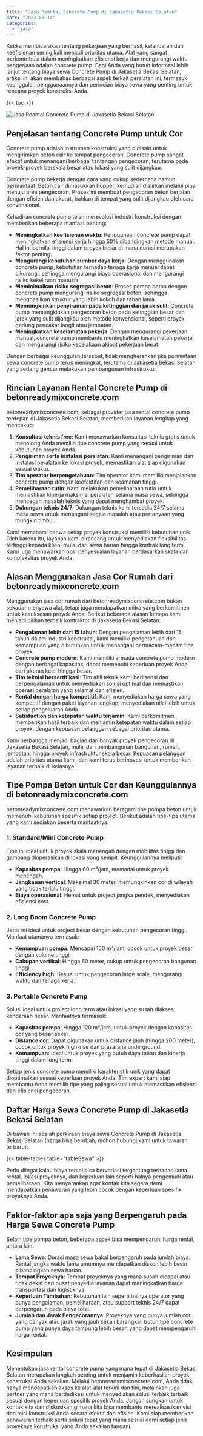 ```yaml
---
title: "Jasa Reantal Concrete Pump di Jakasetia Bekasi Selatan"
date: "2023-08-14"
categories: 
  - "jasa"
---
```


Ketika membicarakan tentang pekerjaan yang berhasil, kelancaran dan keefisienan sering kali menjadi prioritas utama. Alat yang sangat berkontribusi dalam meningkatkan efisiensi kerja dan mengurangi waktu pengerjaan adalah concrete pump. Bagi Anda yang butuh informasi lebih lanjut tentang biaya sewa Concrete Pump di Jakasetia Bekasi Selatan, artikel ini akan membahas berbagai aspek terkait peralatan ini, termasuk keunggulan penggunaannya dan perincian biaya sewa yang penting untuk rencana proyek konstruksi Anda.

{{< toc >}}

![Jasa Reantal Concrete Pump di Jakasetia Bekasi Selatan](https://betoncor8.github.io/pump/concrete-pump%20(18).png)

## Penjelasan tentang Concrete Pump untuk Cor

Concrete pump adalah instrumen konstruksi yang didisain untuk mengirimkan beton cair ke tempat pengecoran. Concrete pump sangat efektif untuk menangani berbagai tantangan pengecoran, terutama pada proyek-proyek berskala besar atau lokasi yang sulit dijangkau.

Concrete pump bekerja dengan cara yang cukup sederhana namun bermanfaat. Beton cair dimasukkan hopper, kemudian dialirkan melalui pipa menuju area pengecoran. Proses ini membuat pengecoran beton berjalan dengan efisien dan akurat, bahkan di tempat yang sulit dijangkau oleh cara konvensional.

Kehadiran concrete pump telah merevolusi industri konstruksi dengan memberikan beberapa manfaat penting:

- **Meningkatkan keefisienan waktu**: Penggunaan concrete pump dapat meningkatkan efisiensi kerja hingga 50% dibandingkan metode manual. Hal ini bernilai tinggi dalam proyek besar di mana durasi merupakan faktor penting.
- **Mengurangi kebutuhan sumber daya kerja**: Dengan menggunakan concrete pump, kebutuhan terhadap tenaga kerja manual dapat dikurangi, sehingga mengurangi biaya operasional dan mengurangi risiko kekeliruan manusia.
- **Meminimalkan risiko segregasi beton**: Proses pompa beton dengan concrete pump mengurangi risiko segregasi beton, sehingga menghasilkan struktur yang lebih kokoh dan tahan lama.
- **Memungkinkan penyiraman pada ketinggian dan jarak sulit**: Concrete pump memungkinkan pengecoran beton pada ketinggian besar dan jarak yang sulit dijangkau oleh metode konvensional, seperti proyek gedung pencakar langit atau jembatan.
- **Meningkatkan keselamatan pekerja**: Dengan mengurangi pekerjaan manual, concrete pump membantu meningkatkan keselamatan pekerja dan mengurangi risiko kecelakaan akibat pekerjaan berat.

Dengan berbagai keunggulan tersebut, tidak mengherankan jika permintaan sewa concrete pump terus meningkat, terutama di Jakasetia Bekasi Selatan yang sedang gencar melakukan pembangunan infrastruktur.

## Rincian Layanan Rental Concrete Pump di betonreadymixconcrete.com

betonreadymixconcrete.com, sebagai provider jasa rental concrete pump terdepan di Jakasetia Bekasi Selatan, memberikan layanan lengkap yang mencakup:

1. **Konsultasi teknis free**: Kami menawarkan konsultasi teknis gratis untuk menolong Anda memilih tipe concrete pump yang sesuai untuk kebutuhan proyek Anda.
2. **Pengiriman serta instalasi peralatan**: Kami menangani pengiriman dan instalasi peralatan ke lokasi proyek, memastikan alat siap digunakan sesuai waktu.
3. **Tim operator berpengetahuan**: Tim operator kami memiliki menjalankan concrete pump dengan keefektifan dan keamanan tinggi.
4. **Pemeliharaan rutin**: Kami melakukan pemeliharaan rutin untuk memastikan kinerja maksimal peralatan selama masa sewa, sehingga mencegah masalah teknis yang dapat menghambat proyek.
5. **Dukungan teknis 24/7**: Dukungan teknis kami tersedia 24/7 selama masa sewa untuk menangani segala masalah atau pertanyaan yang mungkin timbul.

Kami memahami bahwa setiap proyek konstruksi memiliki kebutuhan unik. Oleh karena itu, layanan kami dirancang untuk menyediakan fleksibilitas tertinggi kepada klien, mulai dari sewa harian hingga kontrak long term. Kami juga menawarkan opsi penyesuaian layanan berdasarkan skala dan kompleksitas proyek Anda.

## Alasan Menggunakan Jasa Cor Rumah dari betonreadymixconcrete.com

Menggunakan jasa cor rumah dari betonreadymixconcrete.com bukan sekadar menyewa alat, tetapi juga mendapatkan mitra yang berkomitmen untuk kesuksesan proyek Anda. Berikut beberapa alasan kenapa kami menjadi pilihan terbaik kontraktor di Jakasetia Bekasi Selatan:

- **Pengalaman lebih dari 15 tahun**: Dengan pengalaman lebih dari 15 tahun dalam industri konstruksi, kami memiliki pengetahuan dan kemampuan yang dibutuhkan untuk menangani bermacam-macam tipe proyek.
- **Concrete pump modern**: Kami memiliki armada concrete pump modern dengan berbagai kapasitas, dapat memenuhi keperluan proyek Anda dari ukuran kecil hingga besar.
- **Tim teknisi bersertifikasi**: Tim ahli teknik kami berlisensi dan berpengalaman untuk menyediakan solusi optimal dan memastikan operasi peralatan yang selamat dan efisien.
- **Rental dengan harga kompetitif**: Kami menyediakan harga sewa yang kompetitif dengan paket layanan lengkap, menyediakan nilai lebih untuk setiap pengeluaran Anda.
- **Satisfaction dan ketepatan waktu terjamin**: Kami berkomitmen memberikan hasil terbaik dan menjamin ketepatan waktu dalam setiap proyek, dengan kepuasan pelanggan sebagai prioritas utama.

Kami berbangga menjadi bagian dari banyak proyek pengecoran di Jakasetia Bekasi Selatan, mulai dari pembangunan bangunan, rumah, jembatan, hingga proyek infrastruktur skala besar. Kepuasan pelanggan adalah prioritas utama kami, dan kami terus berinovasi untuk memberikan layanan terbaik di kelasnya.

## Tipe Pompa Beton untuk Cor dan Keunggulannya di betonreadymixconcrete.com

betonreadymixconcrete.com menawarkan beragam tipe pompa beton untuk memenuhi kebutuhan spesifik setiap project. Berikut adalah tipe-tipe utama yang kami sediakan beserta manfaatnya:

### 1\. Standard/Mini Concrete Pump

Tipe ini ideal untuk proyek skala menengah dengan mobilitas tinggi dan gampang dioperasikan di lokasi yang sempit. Keunggulannya meliputi:

- **Kapasitas pompa**: Hingga 60 m³/jam, memadai untuk proyek menengah.
- **Jangkauan vertical**: Maksimal 30 meter, memungkinkan cor di wilayah yang tidak terlalu tinggi.
- **Biaya operasional**: Hemat untuk project jangka pendek, menyediakan efisiensi cost.

### 2\. Long Boom Concrete Pump

Jenis ini ideal untuk project besar dengan kebutuhan pengecoran tinggi. Manfaat utamanya termasuk:

- **Kemampuan pompa**: Mencapai 100 m³/jam, cocok untuk proyek besar dengan volume tinggi.
- **Cakupan vertikal**: Hingga 60 meter, cukup untuk pengecoran bangunan tinggi.
- **Efficiency high**: Sesuai untuk pengecoran large scale, mengurangi waktu dan tenaga kerja.

### 3\. Portable Concrete Pump

Solusi ideal untuk project long term atau lokasi yang susah diakses kendaraan besar. Manfaatnya termasuk:

- **Kapasitas pompa**: Hingga 120 m³/jam, untuk proyek dengan kapasitas cor yang besar sekali.
- **Distance cor**: Dapat digunakan untuk distance jauh (hingga 200 meter), cocok untuk proyek high-rise dan prasarana underground.
- **Kemampuan**: Ideal untuk proyek yang butuh daya tahan dan kinerja tinggi dalam long term.

Setiap jenis concrete pump memiliki karakteristik unik yang dapat dioptimalkan sesuai keperluan proyek Anda. Tim expert kami siap membantu Anda memilih tipe yang paling sesuai untuk memastikan efisiensi dan efisiensi pengecoran.

## Daftar Harga Sewa Concrete Pump di Jakasetia Bekasi Selatan

Di bawah ini adalah perkiraan biaya sewa Concrete Pump di Jakasetia Bekasi Selatan (harga bisa berubah, mohon hubungi kami untuk tawaran terbaru):

{{< table-tables table="tableSewa" >}}

Perlu diingat kalau biaya rental bisa bervariasi tergantung terhadap lama rental, lokasi proyeknya, dan keperluan lain seperti halnya pengemudi atau pemeliharaan. Kita menyarankan agar kontak kita segera demi mendapatkan penawaran yang lebih cocok dengan keperluan spesifik proyeknya Anda.

## Faktor-faktor apa saja yang Berpengaruh pada Harga Sewa Concrete Pump

Selain tipe pompa beton, beberapa aspek bisa mempengaruhi harga rental, antara lain:

- **Lama Sewa**: Durasi masa sewa bakal berpengaruh pada jumlah biaya. Rental jangka waktu lama umumnya mendapatkan diskon lebih besar dibandingkan sewa harian.
- **Tempat Proyeknya**: Tempat proyeknya yang mana susah dicapai atau tidak dekat dari pusat penyedia layanan dapat meningkatkan harga transportasi dan logistiknya.
- **Keperluan Tambahan**: Kebutuhan lain seperti halnya operator yang punya pengalaman, pemeliharaan, atau support teknis 24/7 dapat berpengaruh pada biaya total.
- **Jumlah dan Jarak Pengecorannya**: Proyeknya yang punya jumlah cor yang banyak atau jarak yang jauh sekali barangkali butuh tipe concrete pump yang punya daya tampung lebih besar, yang dapat mempengaruhi harga rental.

## Kesimpulan

Menentukan jasa rental concrete pump yang mana tepat di Jakasetia Bekasi Selatan merupakan langkah penting untuk menjamin keberhasilan proyek konstruksi Anda sekalian. Melalui betonreadymixconcrete.com, Anda tidak hanya mendapatkan akses ke alat-alat terkini dan tim, melainkan juga partner yang mana berdedikasi untuk menyediakan solusi terbaik terbaik sesuai dengan keperluan spesifik proyek Anda. Jangan sungkan untuk kontak kita dan diskusikan gimana kita bisa membantu merealisasikan visi dan misi konstruksi Anda secara efektif dan efisien. Kami siap memberikan penawaran terbaik serta solusi tepat yang mana sesuai demi setiap jenis proyeknya konstruksi yang Anda sekalian tangani.
